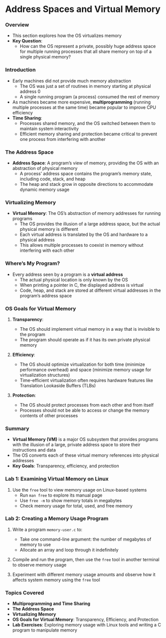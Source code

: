 # Address Spaces and Virtual Memory

### Overview

- This section explores how the OS virtualizes memory
- **Key Question**:
  - How can the OS represent a private, possibly huge address space for multiple running processes that all share memory on top of a single physical memory?

### Introduction

- Early machines did not provide much memory abstraction
  - The OS was just a set of routines in memory starting at physical address 0
  - A single running program (a process) consumed the rest of memory
- As machines became more expensive, **multiprogramming** (running multiple processes at the same time) became popular to improve CPU efficiency
- **Time Sharing**:
  - Processes shared memory, and the OS switched between them to maintain system interactivity
  - Efficient memory sharing and protection became critical to prevent one process from interfering with another

### The Address Space

- **Address Space**: A program’s view of memory, providing the OS with an abstraction of physical memory
  - A process’ address space contains the program’s memory state, including code, stack, and heap
  - The heap and stack grow in opposite directions to accommodate dynamic memory usage

### Virtualizing Memory

- **Virtual Memory**: The OS’s abstraction of memory addresses for running programs
  - The OS provides the illusion of a large address space, but the actual physical memory is different
  - Each virtual address is translated by the OS and hardware to a physical address
  - This allows multiple processes to coexist in memory without interfering with each other

### Where’s My Program?

- Every address seen by a program is a **virtual address**
  - The actual physical location is only known by the OS
  - When printing a pointer in C, the displayed address is virtual
  - Code, heap, and stack are stored at different virtual addresses in the program’s address space

### OS Goals for Virtual Memory

1. **Transparency**:

   - The OS should implement virtual memory in a way that is invisible to the program
   - The program should operate as if it has its own private physical memory

2. **Efficiency**:

   - The OS should optimize virtualization for both time (minimize performance overhead) and space (minimize memory usage for virtualization structures)
   - Time-efficient virtualization often requires hardware features like Translation Lookaside Buffers (TLBs)

3. **Protection**:
   - The OS should protect processes from each other and from itself
   - Processes should not be able to access or change the memory contents of other processes

### Summary

- **Virtual Memory (VM)** is a major OS subsystem that provides programs with the illusion of a large, private address space to store their instructions and data
- The OS converts each of these virtual memory references into physical addresses
- **Key Goals**: Transparency, efficiency, and protection

### Lab 1: Examining Virtual Memory on Linux

1. Use the `free` tool to view memory usage on Linux-based systems
   - Run `man free` to explore its manual page
   - Use `free -m` to show memory totals in megabytes
   - Check memory usage for total, used, and free memory

### Lab 2: Creating a Memory Usage Program

1. Write a program `memory-user.c` to:

   - Take one command-line argument: the number of megabytes of memory to use
   - Allocate an array and loop through it indefinitely

2. Compile and run the program, then use the `free` tool in another terminal to observe memory usage

3. Experiment with different memory usage amounts and observe how it affects system memory using the `free` tool

### Topics Covered

- **Multiprogramming and Time Sharing**
- **The Address Space**
- **Virtualizing Memory**
- **OS Goals for Virtual Memory**: Transparency, Efficiency, and Protection
- **Lab Exercises**: Exploring memory usage with Linux tools and writing a C program to manipulate memory
